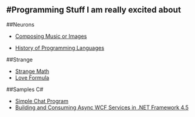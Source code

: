 #Programming Stuff I am really excited about
---------------------------------------------------------------------------------

##Neurons
- [Composing Music or Images](http://www.hexahedria.com/2015/08/03/composing-music-with-recurrent-neural-networks/)



- [History of Programming Languages](https://dzone.com/articles/history-programming-languages)

##Strange
- [Strange Math](https://rjlipton.wordpress.com/2014/09/14/some-strange-math-facts/)
- [Love Formula](http://1.bp.blogspot.com/-W9MtaXQ_sys/Tec7t3keXYI/AAAAAAAAFDs/d0dMIUdVwA0/s400/the-formula-to-love.jpg)

##Samples C#
- [Simple Chat Program](http://www.codeproject.com/Tips/607801/SimpleplusChatplusprogramplusinplusC-23)
- [Building and Consuming Async WCF Services in .NET Framework 4.5](http://www.codeguru.com/columns/experts/building-and-consuming-async-wcf-services-in-.net-framework-4.5.htm)
